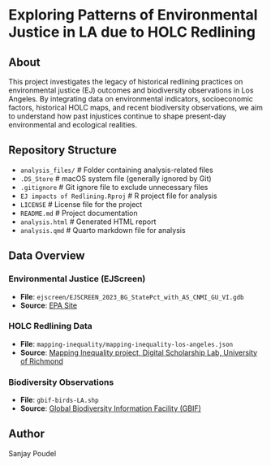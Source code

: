 # **Exploring Patterns of Environmental Justice in LA due to HOLC Redlining**

## **About**
This project investigates the legacy of historical redlining practices on environmental justice (EJ) outcomes and biodiversity observations in Los Angeles. By integrating data on environmental indicators, socioeconomic factors, historical HOLC maps, and recent biodiversity observations, we aim to understand how past injustices continue to shape present-day environmental and ecological realities.

## **Repository Structure**

- `analysis_files/`                # Folder containing analysis-related files
- `.DS_Store`                      # macOS system file (generally ignored by Git)
- `.gitignore`                     # Git ignore file to exclude unnecessary files
- `EJ impacts of Redlining.Rproj`   # R project file for analysis
- `LICENSE`                        # License file for the project
- `README.md`                      # Project documentation
- `analysis.html`                  # Generated HTML report
- `analysis.qmd`                   # Quarto markdown file for analysis

## **Data Overview**

### **Environmental Justice (EJScreen)** 
- **File**: `ejscreen/EJSCREEN_2023_BG_StatePct_with_AS_CNMI_GU_VI.gdb`  
- **Source**: [EPA Site](https://www.epa.gov/ejscreen/download-ejscreen-data)

### **HOLC Redlining Data**
- **File**: `mapping-inequality/mapping-inequality-los-angeles.json`  
- **Source**: [Mapping Inequality project, Digital Scholarship Lab, University of Richmond](https://dsl.richmond.edu/panorama/redlining/#loc=5/39.1/-94.58)

### **Biodiversity Observations**
- **File**: `gbif-birds-LA.shp`  
- **Source**: [Global Biodiversity Information Facility (GBIF)](https://www.gbif.org)

## **Author**
Sanjay Poudel
